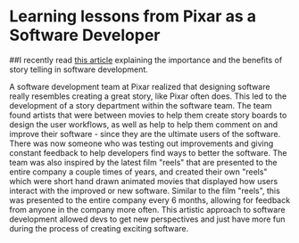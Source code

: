 # Learning lessons from Pixar as a Software Developer
##I recently read [this article](https://review.firstround.com/Lessons-from-Pixar-Why-Software-Developers-should-be-Story-Tellers) explaining the importance and the benefits of story telling in software development.

A software development team at Pixar realized that designing software really resembles creating a great story, like Pixar often does. This led to the development of a story department within the software team. The team found artists that were between movies to help them create story boards to design the user workflows, as well as help to help them comment on and improve their software - since they are the ultimate users of the software. There was now someone who was testing out improvements and giving constant feedback to help developers find ways to better the software. The team was also inspired by the latest film "reels" that are presented to the entire company a couple times of years, and created their own "reels" which were short hand drawn animated movies that displayed how users interact with the improved or new software. Similar to the film "reels", this was presented to the entire company every 6 months, allowing for feedback from anyone in the company more often. This artistic approach to software development allowed devs to get new perspectives and just have more fun during the process of creating exciting software.

